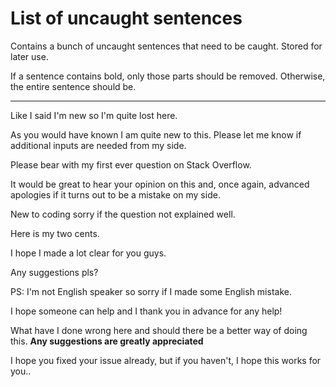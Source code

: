 # List of uncaught sentences

Contains a bunch of uncaught sentences that need to be caught. Stored for later use.

If a sentence contains bold, only those parts should be removed. Otherwise, the entire sentence should be.

---

Like I said I'm new so I'm quite lost here.

As you would have known I am quite new to this.  Please let me know if additional inputs are needed from my side.

Please bear with my first ever question on Stack Overflow.

It would be great to hear your opinion on this and, once again, advanced apologies if it turns out to be a mistake on my side.

New to coding sorry if the question not explained well.

Here is my two cents. 

I hope I made a lot clear for you guys. 

Any suggestions pls?

PS: I'm not English speaker so sorry if I made some English mistake.

I hope someone can help and I thank you in advance for any help! 

What have I done wrong here and should there be a better way of doing this. **Any suggestions are greatly appreciated**

I hope you fixed your issue already, but if you haven't, I hope this works for you..
